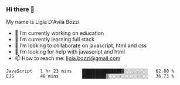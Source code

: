 ### Hi there 👋

My name is Lígia D'Ávila Bozzi

- 🔭 I’m currently working on education
- 🌱 I’m currently learning full stack
- 👯 I’m looking to collaborate on javascript, html and css
- 🤔 I’m looking for help with javascript and html
- 📫 How to reach me: ligia.bozzi@gmail.com

<!--START_SECTION:waka-->
```text
JavaScript   1 hr 23 mins    ███████████████▓░░░░░░░░░   62.80 % 
EJS          48 mins         █████████▒░░░░░░░░░░░░░░░   36.73 % 
```
<!--END_SECTION:waka-->

<!--
**ligiadavilabozzi/ligiadavilabozzi** is a ✨ _special_ ✨ repository because its `README.md` (this file) appears on your GitHub profile.
-->


